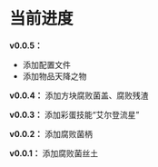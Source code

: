 # 当前进度

**v0.0.5：** 
* 添加配置文件
* 添加物品天降之物

**v0.0.4：** 添加方块腐败菌盖、腐败残渣

**v0.0.3：** 添加彩蛋技能“艾尔登流星”

**v0.0.2：** 添加腐败菌柄

**v0.0.1：** 添加腐败菌丝土